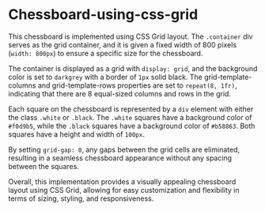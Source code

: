 # Chessboard-using-css-grid
This chessboard is implemented using CSS Grid layout. The `.container` div serves as the grid container, and it is given a fixed width of 800 pixels (`width: 800px`) to ensure a specific size for the chessboard.

The container is displayed as a grid with `display: grid`, and the background color is set to `darkgrey` with a border of `1px` solid black. The grid-template-columns and grid-template-rows properties are set to `repeat(8, 1fr)`, indicating that there are 8 equal-sized columns and rows in the grid.

Each square on the chessboard is represented by a `div` element with either the class `.white` or `.black`. The `.white` squares have a background color of `#f0d9b5`, while the `.black` squares have a background color of `#b58863`. Both squares have a height and width of `100px`.

By setting `grid-gap: 0`, any gaps between the grid cells are eliminated, resulting in a seamless chessboard appearance without any spacing between the squares.

Overall, this implementation provides a visually appealing chessboard layout using CSS Grid, allowing for easy customization and flexibility in terms of sizing, styling, and responsiveness.
